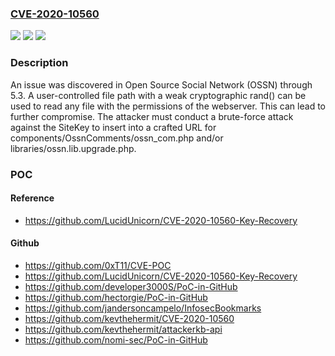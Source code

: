 ### [CVE-2020-10560](https://cve.mitre.org/cgi-bin/cvename.cgi?name=CVE-2020-10560)
![](https://img.shields.io/static/v1?label=Product&message=n%2Fa&color=blue)
![](https://img.shields.io/static/v1?label=Version&message=n%2Fa&color=blue)
![](https://img.shields.io/static/v1?label=Vulnerability&message=n%2Fa&color=brighgreen)

### Description

An issue was discovered in Open Source Social Network (OSSN) through 5.3. A user-controlled file path with a weak cryptographic rand() can be used to read any file with the permissions of the webserver. This can lead to further compromise. The attacker must conduct a brute-force attack against the SiteKey to insert into a crafted URL for components/OssnComments/ossn_com.php and/or libraries/ossn.lib.upgrade.php.

### POC

#### Reference
- https://github.com/LucidUnicorn/CVE-2020-10560-Key-Recovery

#### Github
- https://github.com/0xT11/CVE-POC
- https://github.com/LucidUnicorn/CVE-2020-10560-Key-Recovery
- https://github.com/developer3000S/PoC-in-GitHub
- https://github.com/hectorgie/PoC-in-GitHub
- https://github.com/jandersoncampelo/InfosecBookmarks
- https://github.com/kevthehermit/CVE-2020-10560
- https://github.com/kevthehermit/attackerkb-api
- https://github.com/nomi-sec/PoC-in-GitHub

